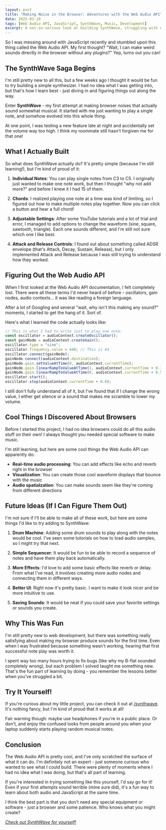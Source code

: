 ```yaml
---
layout: post
title: "Making Noise in the Browser: Adventures with the Web Audio API"
date: 2025-03-10
tags: [Web Audio API, JavaScript, SynthWave, Music, Development]
excerpt: A not-so-serious look at building SynthWave, struggling with oscillators, and the joy of making your browser scream in musical terror.
---
```


So I was messing around with JavaScript recently and stumbled upon this thing called the Web Audio API. My first thought? "Wait, I can make weird sounds directly in the browser without any plugins?" Yep, turns out you can!

## The SynthWave Saga Begins

I'm still pretty new to all this, but a few weeks ago I thought it would be fun to try building a simple synthesizer. I had no idea what I was getting into, but that's how I learn best - just diving in and figuring things out along the way.

Enter **SynthWave** - my first attempt at making browser noises that actually sound somewhat musical. It started with me just wanting to play a single note, and somehow evolved into this whole thing.

At one point, I was testing a new feature late at night and accidentally set the volume way too high. I think my roommate still hasn't forgiven me for that one!

## What I Actually Built

So what does SynthWave actually do? It's pretty simple (because I'm still learning!), but I'm kind of proud of it:

1. **Individual Notes**: You can play single notes from C3 to C5. I originally just wanted to make one note work, but then I thought "why not add more?" and before I knew it I had 15 of them.

2. **Chords**: I realized playing one note at a time was kind of limiting, so I figured out how to make multiple notes play together. Now you can click a button and hear a full chord!

3. **Adjustable Settings**: After some YouTube tutorials and a lot of trial and error, I managed to add options to change the waveform (sine, square, sawtooth, triangle). Each one sounds different, and I'm still not sure which one I like best.

4. **Attack and Release Controls**: I found out about something called ADSR envelope (that's Attack, Decay, Sustain, Release), but I only implemented Attack and Release because I was still trying to understand how they worked.

## Figuring Out the Web Audio API

When I first looked at the Web Audio API documentation, I felt completely lost. There were all these terms I'd never heard of before - oscillators, gain nodes, audio contexts... it was like reading a foreign language.

After a lot of Googling and several "wait, why isn't this making any sound?" moments, I started to get the hang of it. Sort of.

Here's what I learned the code actually looks like:

```javascript
// This is what I had to write just to play one note:
const oscillator = audioContext.createOscillator();
const gainNode = audioContext.createGain();
oscillator.type = "sine";
oscillator.frequency.value = 440; // This is A4
oscillator.connect(gainNode);
gainNode.connect(audioContext.destination);
gainNode.gain.setValueAtTime(0, audioContext.currentTime);
gainNode.gain.linearRampToValueAtTime(1, audioContext.currentTime + 0.1);
gainNode.gain.linearRampToValueAtTime(0, audioContext.currentTime + 0.5);
oscillator.start();
oscillator.stop(audioContext.currentTime + 0.6);
```

I still don't fully understand all of it, but I've found that if I change the wrong value, I either get silence or a sound that makes me scramble to lower my volume.

## Cool Things I Discovered About Browsers

Before I started this project, I had no idea browsers could do all this audio stuff on their own! I always thought you needed special software to make music.

I'm still learning, but here are some cool things the Web Audio API can apparently do:

- **Real-time audio processing**: You can add effects like echo and reverb right in the browser
- **Visualization**: You can create those cool waveform displays that bounce with the music
- **Audio spatialzation**: You can make sounds seem like they're coming from different directions

## Future Ideas (If I Can Figure Them Out)

I'm not sure if I'll be able to make all of these work, but here are some things I'd like to try adding to SynthWave:

1. **Drum Machine**: Adding some drum sounds to play along with the notes would be cool. I've seen some tutorials on how to load audio samples, so I might try that next.

2. **Simple Sequencer**: It would be fun to be able to record a sequence of notes and have them play back automatically.

3. **More Effects**: I'd love to add some basic effects like reverb or delay. From what I've read, it involves creating more audio nodes and connecting them in different ways.

4. **Better UI**: Right now it's pretty basic. I want to make it look nicer and be more intuitive to use.

5. **Saving Sounds**: It would be neat if you could save your favorite settings or sounds you create.

## Why This Was Fun

I'm still pretty new to web development, but there was something really satisfying about making my browser produce sounds for the first time. Even when I was frustrated because something wasn't working, hearing that first successful note play was worth it.

I spent way too many hours trying to fix bugs (like why my B-flat sounded completely wrong), but each problem I solved taught me something new. That's the fun part of learning by doing - you remember the lessons better when you've struggled a bit.

## Try It Yourself!

If you're curious about my little project, you can check it out at [/synthwave](/synthwave). It's nothing fancy, but I'm kind of proud that it works at all!

Fair warning though: maybe use headphones if you're in a public place. Or don't, and enjoy the confused looks from people around you when your laptop suddenly starts playing random musical notes.

## Conclusion

The Web Audio API is pretty cool, and I've only scratched the surface of what it can do. I'm definitely not an expert - just someone curious who wanted to see what I could build. There were plenty of moments where I had no idea what I was doing, but that's all part of learning.

If you're interested in trying something like this yourself, I'd say go for it! Even if your first attempts sound terrible (mine sure did), it's a fun way to learn about both audio and JavaScript at the same time.

I think the best part is that you don't need any special equipment or software - just a browser and some patience. Who knows what you might create?

*[Check out SynthWave for yourself!](/synthwave)*
